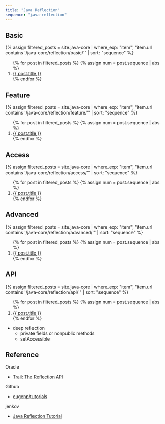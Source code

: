 ```yaml
---
title: "Java Reflection"
sequence: "java-reflection"
---
```


## Basic

{%
assign filtered_posts = site.java-core |
where_exp: "item", "item.url contains '/java-core/reflection/basic/'" |
sort: "sequence"
%}
<ol>
    {% for post in filtered_posts %}
    {% assign num = post.sequence | abs %}
    <li>
        <a href="{{ post.url }}">{{ post.title }}</a>
    </li>
    {% endfor %}
</ol>

## Feature

{%
assign filtered_posts = site.java-core |
where_exp: "item", "item.url contains '/java-core/reflection/feature/'" |
sort: "sequence"
%}
<ol>
    {% for post in filtered_posts %}
    {% assign num = post.sequence | abs %}
    <li>
        <a href="{{ post.url }}">{{ post.title }}</a>
    </li>
    {% endfor %}
</ol>

## Access

{%
assign filtered_posts = site.java-core |
where_exp: "item", "item.url contains '/java-core/reflection/access/'" |
sort: "sequence"
%}
<ol>
    {% for post in filtered_posts %}
    {% assign num = post.sequence | abs %}
    <li>
        <a href="{{ post.url }}">{{ post.title }}</a>
    </li>
    {% endfor %}
</ol>

## Advanced

{%
assign filtered_posts = site.java-core |
where_exp: "item", "item.url contains '/java-core/reflection/advanced/'" |
sort: "sequence"
%}
<ol>
    {% for post in filtered_posts %}
    {% assign num = post.sequence | abs %}
    <li>
        <a href="{{ post.url }}">{{ post.title }}</a>
    </li>
    {% endfor %}
</ol>

## API

{%
assign filtered_posts = site.java-core |
where_exp: "item", "item.url contains '/java-core/reflection/api/'" |
sort: "sequence"
%}
<ol>
    {% for post in filtered_posts %}
    {% assign num = post.sequence | abs %}
    <li>
        <a href="{{ post.url }}">{{ post.title }}</a>
    </li>
    {% endfor %}
</ol>

- deep reflection
  - private fields or nonpublic methods
  - setAccessible

## Reference

Oracle

- [Trail: The Reflection API](https://docs.oracle.com/javase/tutorial/reflect/)

Github

- [eugenp/tutorials](https://github.com/eugenp/tutorials/tree/master/core-java-modules/core-java-reflection)

jenkov

- [Java Reflection Tutorial](http://tutorials.jenkov.com/java-reflection/index.html)


